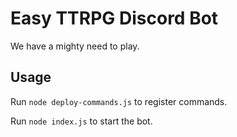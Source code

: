 # Easy TTRPG Discord Bot

We have a mighty need to play. 

## Usage

Run `node deploy-commands.js` to register commands.

Run `node index.js` to start the bot.